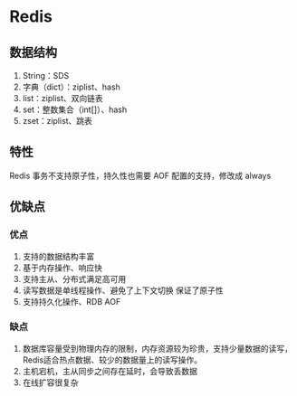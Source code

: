 # Redis

## 数据结构

1. String：SDS
2. 字典（dict）：ziplist、hash
3. list：ziplist、双向链表
4. set：整数集合（int[]）、hash
5. zset：ziplist、跳表

## 特性

Redis 事务不支持原子性，持久性也需要 AOF 配置的支持，修改成 always

## 优缺点

### 优点

1. 支持的数据结构丰富
2. 基于内存操作、响应快
3. 支持主从、分布式满足高可用
4. 读写数据是单线程操作、避免了上下文切换 保证了原子性
5. 支持持久化操作、RDB AOF

### 缺点

1. 数据库容量受到物理内存的限制，内存资源较为珍贵，支持少量数据的读写，Redis适合热点数据、较少的数据量上的读写操作。
2. 主机宕机，主从同步之间存在延时，会导致丢数据
3. 在线扩容很复杂
